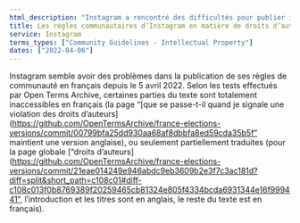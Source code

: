 ```yaml
---
html_description: "Instagram a rencontré des difficultés pour publier intégralement ses règles communautaires sur son site français."
title: Les règles communautaires d’Instagram en matière de droits d’auteurs inaccessibles en français
service: Instagram
terms_types: ["Community Guidelines - Intellectual Property"]
dates: ["2022-04-06"]
---
```


Instagram semble avoir des problèmes dans la publication de ses règles de communauté en français depuis le 5 avril 2022. Selon les tests effectués par Open Terms Archive, certaines parties du texte sont totalement inaccessibles en français (la page “[que se passe-t-il quand je signale une violation des droits d’auteurs](https://github.com/OpenTermsArchive/france-elections-versions/commit/00799bfa25dd930aa68af8dbbfa8ed59cda35b5f” maintient une version anglaise), ou seulement partiellement traduites (pour la page globale [“droits d’auteurs](https://github.com/OpenTermsArchive/france-elections-versions/commit/21eae014249e946abdc9eb3609b2e3f7c3ac181d?diff=split&short_path=c108c01#diff-c108c013f0b8769389f20259465cb81324e805f4334bcda6931344e16f999441”, l’introduction et les titres sont en anglais, le reste du texte est en français).

